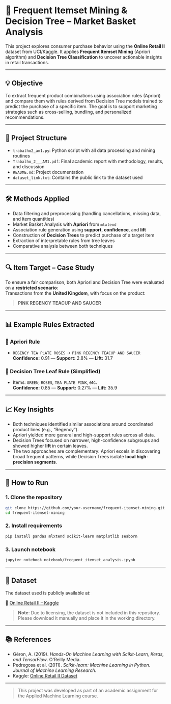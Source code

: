 # 🛒 Frequent Itemset Mining & Decision Tree – Market Basket Analysis

This project explores consumer purchase behavior using the **Online Retail II** dataset from UCI/Kaggle. It applies **Frequent Itemset Mining** (Apriori algorithm) and **Decision Tree Classification** to uncover actionable insights in retail transactions.

---

## 💡 Objective

To extract frequent product combinations using association rules (Apriori) and compare them with rules derived from Decision Tree models trained to predict the purchase of a specific item. The goal is to support marketing strategies such as cross-selling, bundling, and personalized recommendations.

---

## 📁 Project Structure

- `trabalho2_am1.py`: Python script with all data processing and mining routines
- `Trabalho_2___AM1.pdf`: Final academic report with methodology, results, and discussion
- `README.md`: Project documentation
- `dataset_link.txt`: Contains the public link to the dataset used

---

## 🛠️ Methods Applied

- Data filtering and preprocessing (handling cancellations, missing data, and item quantities)
- Market Basket Analysis with **Apriori** from `mlxtend`
- Association rule generation using **support**, **confidence**, and **lift**
- Construction of **Decision Trees** to predict purchase of a target item
- Extraction of interpretable rules from tree leaves
- Comparative analysis between both techniques

---

## 🔍 Item Target – Case Study

To ensure a fair comparison, both Apriori and Decision Tree were evaluated on a **restricted scenario**:  
Transactions from the **United Kingdom**, with focus on the product:

> **PINK REGENCY TEACUP AND SAUCER**

---

## 📊 Example Rules Extracted

### 📌 Apriori Rule

- `REGENCY TEA PLATE ROSES` → `PINK REGENCY TEACUP AND SAUCER`  
  **Confidence:** 0.91 — **Support:** 2.8% — **Lift:** 31.7

### 🌳 Decision Tree Leaf Rule (Simplified)

- Items: `GREEN`, `ROSES`, `TEA PLATE PINK`, etc.  
  **Confidence:** 0.85 — **Support:** 0.27% — **Lift:** 35.9

---

## 📈 Key Insights

- Both techniques identified similar associations around coordinated product lines (e.g., “Regency”).
- Apriori yielded more general and high-support rules across all data.
- Decision Trees focused on narrower, high-confidence subgroups and showed higher **lift** in certain leaves.
- The two approaches are complementary: Apriori excels in discovering broad frequent patterns, while Decision Trees isolate **local high-precision segments**.

---


## 🚀 How to Run

### 1. Clone the repository
```bash
git clone https://github.com/your-username/frequent-itemset-mining.git
cd frequent-itemset-mining
```

### 2. Install requirements
```bash
pip install pandas mlxtend scikit-learn matplotlib seaborn
```

### 3. Launch notebook
```bash
jupyter notebook notebook/frequent_itemset_analysis.ipynb
```

---

## 🧾 Dataset

The dataset used is publicly available at:

📂 [Online Retail II – Kaggle](https://www.kaggle.com/datasets/mashlyn/online-retail-ii-uci)

> **Note**: Due to licensing, the dataset is not included in this repository. Please download it manually and place it in the working directory.

---

## 📚 References

- Géron, A. (2019). *Hands-On Machine Learning with Scikit-Learn, Keras, and TensorFlow*. O'Reilly Media.  
- Pedregosa et al. (2011). *Scikit-learn: Machine Learning in Python*. *Journal of Machine Learning Research*.  
- Kaggle: [Online Retail II Dataset](https://www.kaggle.com/datasets/mashlyn/online-retail-ii-uci)

---

> This project was developed as part of an academic assignment for the Applied Machine Learning course.
